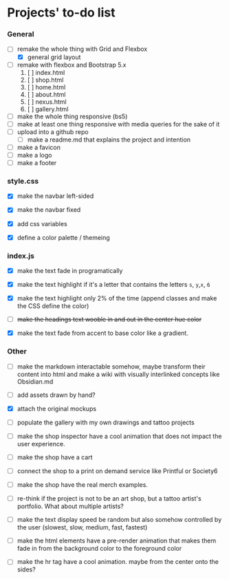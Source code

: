 # Projects' to-do list
### General
- [ ] remake the whole thing with Grid and Flexbox
    - [x] general grid layout
- [ ] remake with flexbox and Bootstrap 5.x
    1. [ ] index.html
    2. [ ] shop.html
    3. [ ] home.html
    4. [ ] about.html
    5. [ ] nexus.html
    6. [ ] gallery.html
- [ ] make the whole thing responsive (bs5)
- [ ] make at least one thing responsive with media queries for the sake of it
- [ ] upload into a github repo
    - [ ] make a readme.md that explains the project and intention
- [ ] make a favicon
- [ ] make a logo
- [ ] make a footer

### style.css
- [x] make the navbar left-sided
- [x] make the navbar fixed
- [x] add css variables
- [x] define a color palette / themeing


### index.js
- [x] make the text fade in programatically
- [x] make the text highlight if it's a letter that contains the letters `s`, `y`,`x`, `6`
- [x] make the text highlight only 2% of the time (append classes and make the CSS define the color)
- [ ] ~~make the headings text wooble in and out in the center hue color~~
- [x] make the text fade from accent to base color like a gradient.


### Other
- [ ] make the markdown interactable somehow, maybe transform their content into html and make a wiki with visually interlinked concepts like Obsidian.md
- [ ] add assets drawn by hand?
- [x] attach the original mockups
- [ ] populate the gallery with my own drawings and tattoo projects
- [ ] make the shop inspector have a cool animation that does not impact the user experience. 
- [ ] make the shop have a cart
- [ ] connect the shop to a print on demand service like Printful or Society6
- [ ] make the shop have the real merch examples.
- [ ] re-think if the project is not to be an art shop, but a tattoo artist's portfolio. What about multiple artists?
- [ ] make the text display speed be random but also somehow controlled by the user (slowest, slow, medium, fast, fastest)
- [ ] make the html elements have a pre-render animation that makes them fade in from the background color to the foreground color
- [ ] make the hr tag have a cool animation. maybe from the center onto the sides?


 